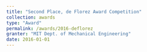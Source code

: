 ```yaml
---
title: "Second Place, de Florez Award Competition"
collection: awards
type: "Award"
permalink: /awards/2016-deflorez
granter: "MIT Dept. of Mechanical Engineering"
date: 2016-01-01
---
```

